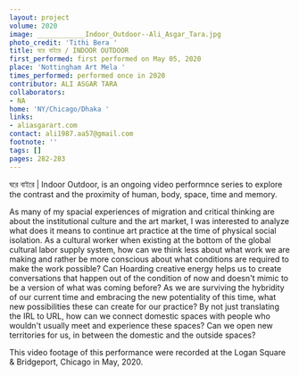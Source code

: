 ```yaml
---
layout: project
volume: 2020
image: ____________Indoor_Outdoor--Ali_Asgar_Tara.jpg
photo_credit: 'Tithi Bera '
title: ঘরে বাইরে / INDOOR OUTDOOR
first_performed: first performed on May 05, 2020
place: 'Nottingham Art Mela '
times_performed: performed once in 2020
contributor: ALI ASGAR TARA
collaborators:
- NA
home: 'NY/Chicago/Dhaka '
links:
- aliasgarart.com
contact: ali1987.aa57@gmail.com
footnote: ''
tags: []
pages: 282-283
---
```




ঘরে বাইরে | Indoor Outdoor, is an ongoing video performnce series to explore the contrast and the proximity of human, body, space, time and memory.

As many of my spacial experiences of migration and critical thinking are about the institutional culture and the art market, I was interested to analyze what does it means to continue art practice at the time of physical social isolation. As a cultural worker when existing at the bottom of the global cultural labor supply system, how can we think less about what work we are making and rather be more conscious about what conditions are required to make the work possible? Can Hoarding creative energy helps us to create conversations that happen out of the condition of now and doesn't mimic to be a version of what was coming before? As we are surviving the hybridity of our current time and embracing the new potentiality of this time, what new possibilities these can create for our practice? By not just translating the IRL to URL, how can we connect domestic spaces with people who wouldn't usually meet and experience these spaces? Can we open new territories for us, in between the domestic and the outside spaces?

This video footage of this performance were recorded at the Logan Square & Bridgeport, Chicago in May, 2020.

